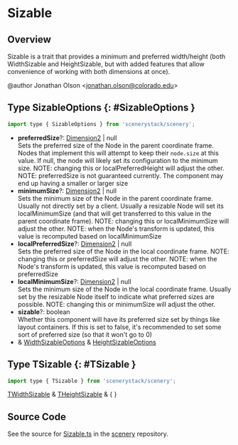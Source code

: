 # Sizable

## Overview

Sizable is a trait that provides a minimum and preferred width/height (both WidthSizable and HeightSizable,
but with added features that allow convenience of working with both dimensions at once).

@author Jonathan Olson &lt;jonathan.olson@colorado.edu&gt;

## Type SizableOptions {: #SizableOptions }


```js
import type { SizableOptions } from 'scenerystack/scenery';
```


- **preferredSize**?: [Dimension2](../dot/Dimension2.md) | <span style="color: hsla(calc(var(--md-hue) + 180deg),80%,40%,1);">null</span>
<br>  Sets the preferred size of the Node in the parent coordinate frame. Nodes that implement this will attempt to keep
  their `node.size` at this value. If null, the node will likely set its configuration to the minimum size.
  NOTE: changing this or localPreferredHeight will adjust the other.
  NOTE: preferredSize is not guaranteed currently. The component may end up having a smaller or larger size
- **minimumSize**?: [Dimension2](../dot/Dimension2.md) | <span style="color: hsla(calc(var(--md-hue) + 180deg),80%,40%,1);">null</span>
<br>  Sets the minimum size of the Node in the parent coordinate frame. Usually not directly set by a client.
  Usually a resizable Node will set its localMinimumSize (and that will get transferred to this value in the
  parent coordinate frame).
  NOTE: changing this or localMinimumSize will adjust the other.
  NOTE: when the Node's transform is updated, this value is recomputed based on localMinimumSize
- **localPreferredSize**?: [Dimension2](../dot/Dimension2.md) | <span style="color: hsla(calc(var(--md-hue) + 180deg),80%,40%,1);">null</span>
<br>  Sets the preferred size of the Node in the local coordinate frame.
  NOTE: changing this or preferredSize will adjust the other.
  NOTE: when the Node's transform is updated, this value is recomputed based on preferredSize
- **localMinimumSize**?: [Dimension2](../dot/Dimension2.md) | <span style="color: hsla(calc(var(--md-hue) + 180deg),80%,40%,1);">null</span>
<br>  Sets the minimum size of the Node in the local coordinate frame. Usually set by the resizable Node itself to
  indicate what preferred sizes are possible.
  NOTE: changing this or minimumSize will adjust the other.
- **sizable**?: <span style="color: hsla(calc(var(--md-hue) + 180deg),80%,40%,1);">boolean</span>
<br>  Whether this component will have its preferred size set by things like layout containers. If this is set to false,
  it's recommended to set some sort of preferred size (so that it won't go to 0)
- &amp; [WidthSizableOptions](../scenery/WidthSizable.md#WidthSizableOptions) &amp; [HeightSizableOptions](../scenery/HeightSizable.md#HeightSizableOptions)




## Type TSizable {: #TSizable }


```js
import type { TSizable } from 'scenerystack/scenery';
```


[TWidthSizable](../scenery/WidthSizable.md#TWidthSizable) &amp; [THeightSizable](../scenery/HeightSizable.md#THeightSizable) &amp; {  }



## Source Code

See the source for [Sizable.ts](https://github.com/phetsims/scenery/blob/main/js/layout/Sizable.ts) in the [scenery](https://github.com/phetsims/scenery) repository.
